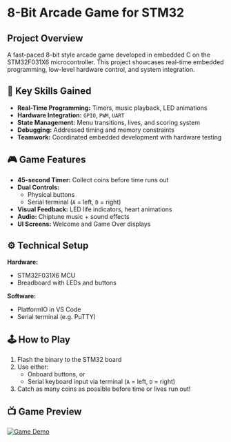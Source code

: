 # 8-Bit Arcade Game for STM32

## Project Overview
A fast-paced 8-bit style arcade game developed in embedded C on the STM32F031X6 microcontroller. This project showcases real-time embedded programming, low-level hardware control, and system integration.

## 🔧 Key Skills Gained
- **Real-Time Programming:** Timers, music playback, LED animations  
- **Hardware Integration:** `GPIO`, `PWM`, `UART`  
- **State Management:** Menu transitions, lives, and scoring system  
- **Debugging:** Addressed timing and memory constraints  
- **Teamwork:** Coordinated embedded development with hardware testing

## 🎮 Game Features
- **45-second Timer:** Collect coins before time runs out  
- **Dual Controls:**
  - Physical buttons
  - Serial terminal (`A` = left, `D` = right)  
- **Visual Feedback:** LED life indicators, heart animations  
- **Audio:** Chiptune music + sound effects  
- **UI Screens:** Welcome and Game Over displays  

## ⚙️ Technical Setup

**Hardware:**  
- STM32F031X6 MCU  
- Breadboard with LEDs and buttons  

**Software:**  
- PlatformIO in VS Code  
- Serial terminal (e.g. PuTTY)  

## 🕹️ How to Play
1. Flash the binary to the STM32 board  
2. Use either:
   - Onboard buttons, or  
   - Serial keyboard input via terminal (`A` = left, `D` = right)  
3. Catch as many coins as possible before time or lives run out!

## 📺 Game Preview
[![Game Demo](https://img.youtube.com/vi/XXBCwJLTPe4/0.jpg)](https://youtu.be/XXBCwJLTPe4)
